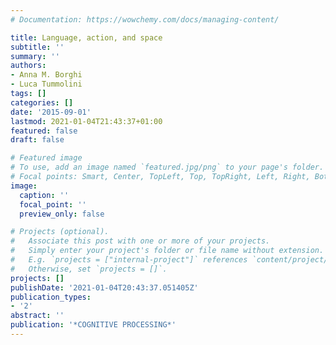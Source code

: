 ```yaml
---
# Documentation: https://wowchemy.com/docs/managing-content/

title: Language, action, and space
subtitle: ''
summary: ''
authors:
- Anna M. Borghi
- Luca Tummolini
tags: []
categories: []
date: '2015-09-01'
lastmod: 2021-01-04T21:43:37+01:00
featured: false
draft: false

# Featured image
# To use, add an image named `featured.jpg/png` to your page's folder.
# Focal points: Smart, Center, TopLeft, Top, TopRight, Left, Right, BottomLeft, Bottom, BottomRight.
image:
  caption: ''
  focal_point: ''
  preview_only: false

# Projects (optional).
#   Associate this post with one or more of your projects.
#   Simply enter your project's folder or file name without extension.
#   E.g. `projects = ["internal-project"]` references `content/project/deep-learning/index.md`.
#   Otherwise, set `projects = []`.
projects: []
publishDate: '2021-01-04T20:43:37.051405Z'
publication_types:
- '2'
abstract: ''
publication: '*COGNITIVE PROCESSING*'
---
```

